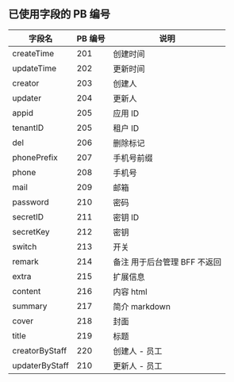 ## 已使用字段的 PB 编号
| 字段名 | PB 编号 | 说明 |
| --- | --- | --- |
| createTime | 201 | 创建时间 |
| updateTime | 202 | 更新时间 |
| creator | 203 | 创建人 |
| updater | 204 | 更新人 |
| appid | 205 | 应用 ID |
| tenantID | 205 | 租户 ID |
| del | 206 | 删除标记 |
| phonePrefix | 207 | 手机号前缀 |
| phone | 208 | 手机号 |
| mail | 209 | 邮箱 |
| password | 210 | 密码 |
| secretID | 211 | 密钥 ID |
| secretKey | 212 | 密钥 |
| switch | 213 | 开关 |
| remark | 214 | 备注 用于后台管理 BFF 不返回 |
| extra | 215 | 扩展信息 |
| content | 216 | 内容 html |
| summary | 217 | 简介 markdown |
| cover | 218 | 封面 |
| title | 219 | 标题 |
| creatorByStaff |  220 | 创建人 - 员工 |
| updaterByStaff |  210 | 更新人 - 员工 |

